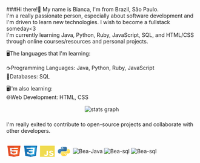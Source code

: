 ###Hi there!👋 My name is Bianca, I'm from Brazil, São Paulo.</br>
I'm a really passionate person, especially about software development and I'm driven to learn new technologies. I wish to become a fullstack someday<3 <br>
I'm currently learning Java, Python, Ruby, JavaScript, SQL, and HTML/CSS through online courses/resources and personal projects.

🖥️The languages that I'm learning:</br>

☕Programming Languages: Java, Python, Ruby, JavaScript</br>
📓Databases: SQL</br>


🖥️I'm also learning:</br>
🌐Web Development: HTML, CSS</br>

<div align="center">
  <img src="https://github-readme-stats.vercel.app/api?username=MazzettoBea&hide_title=false&hide_rank=false&show_icons=true&include_all_commits=true&count_private=true&disable_animations=false&theme=omni&locale=en&hide_border=false&order=1" height="150" alt="stats graph"  />
</div>

###

I'm really exited to contribute to open-source projects and collaborate with other developers. 
<div style="display: inline_block"><br>
  
  <img align="center" alt="Bea-HTML" height="30" width="40" src="https://raw.githubusercontent.com/devicons/devicon/master/icons/html5/html5-original.svg"/>
  <img align="center" alt="Bea-CSS" height="30" width="40" src="https://raw.githubusercontent.com/devicons/devicon/master/icons/css3/css3-original.svg"/>
  <img align="center" alt="Bea-Js" height="30" width="40" src="https://raw.githubusercontent.com/devicons/devicon/master/icons/javascript/javascript-plain.svg"/>
  <img align="center" alt="Bea-Python" height="30" width="40" src="https://raw.githubusercontent.com/devicons/devicon/master/icons/python/python-original.svg"/>
  <img align="center" alt="Bea-Java" height="30" width="40" src="https://cdn.jsdelivr.net/gh/devicons/devicon@latest/icons/java/java-original-wordmark.svg" />
  <img align="center" alt="Bea-sql" height="30" width="40" src="https://cdn.jsdelivr.net/gh/devicons/devicon@latest/icons/mysql/mysql-original.svg" />
  <img align="center" alt="Bea-sql" height="30" width="40" src="https://cdn.jsdelivr.net/gh/devicons/devicon@latest/icons/ruby/ruby-original.svg" />
</div>
